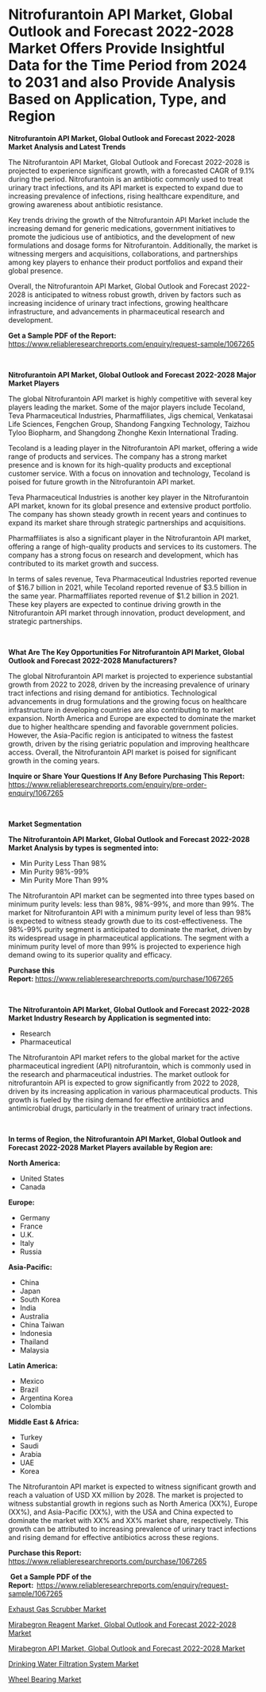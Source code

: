 <p><h1>Nitrofurantoin API Market, Global Outlook and Forecast 2022-2028 Market Offers Provide Insightful Data for the Time Period from 2024 to 2031 and also Provide Analysis Based on Application, Type, and Region</h1></p><p><strong>Nitrofurantoin API Market, Global Outlook and Forecast 2022-2028 Market Analysis and Latest Trends</strong></p>
<p><p>The Nitrofurantoin API Market, Global Outlook and Forecast 2022-2028 is projected to experience significant growth, with a forecasted CAGR of 9.1% during the period. Nitrofurantoin is an antibiotic commonly used to treat urinary tract infections, and its API market is expected to expand due to increasing prevalence of infections, rising healthcare expenditure, and growing awareness about antibiotic resistance.</p><p>Key trends driving the growth of the Nitrofurantoin API Market include the increasing demand for generic medications, government initiatives to promote the judicious use of antibiotics, and the development of new formulations and dosage forms for Nitrofurantoin. Additionally, the market is witnessing mergers and acquisitions, collaborations, and partnerships among key players to enhance their product portfolios and expand their global presence.</p><p>Overall, the Nitrofurantoin API Market, Global Outlook and Forecast 2022-2028 is anticipated to witness robust growth, driven by factors such as increasing incidence of urinary tract infections, growing healthcare infrastructure, and advancements in pharmaceutical research and development.</p></p>
<p><strong>Get a Sample PDF of the Report:&nbsp;</strong> <a href="https://www.reliableresearchreports.com/enquiry/request-sample/1067265">https://www.reliableresearchreports.com/enquiry/request-sample/1067265</a></p>
<p>&nbsp;</p>
<p><strong>Nitrofurantoin API Market, Global Outlook and Forecast 2022-2028 Major Market Players</strong></p>
<p><p>The global Nitrofurantoin API market is highly competitive with several key players leading the market. Some of the major players include Tecoland, Teva Pharmaceutical Industries, Pharmaffiliates, Jigs chemical, Venkatasai Life Sciences, Fengchen Group, Shandong Fangxing Technology, Taizhou Tyloo Biopharm, and Shangdong Zhonghe Kexin International Trading.</p><p>Tecoland is a leading player in the Nitrofurantoin API market, offering a wide range of products and services. The company has a strong market presence and is known for its high-quality products and exceptional customer service. With a focus on innovation and technology, Tecoland is poised for future growth in the Nitrofurantoin API market.</p><p>Teva Pharmaceutical Industries is another key player in the Nitrofurantoin API market, known for its global presence and extensive product portfolio. The company has shown steady growth in recent years and continues to expand its market share through strategic partnerships and acquisitions.</p><p>Pharmaffiliates is also a significant player in the Nitrofurantoin API market, offering a range of high-quality products and services to its customers. The company has a strong focus on research and development, which has contributed to its market growth and success.</p><p>In terms of sales revenue, Teva Pharmaceutical Industries reported revenue of $16.7 billion in 2021, while Tecoland reported revenue of $3.5 billion in the same year. Pharmaffiliates reported revenue of $1.2 billion in 2021. These key players are expected to continue driving growth in the Nitrofurantoin API market through innovation, product development, and strategic partnerships.</p></p>
<p>&nbsp;</p>
<p><strong>What Are The Key Opportunities For Nitrofurantoin API Market, Global Outlook and Forecast 2022-2028 Manufacturers?</strong></p>
<p><p>The global Nitrofurantoin API market is projected to experience substantial growth from 2022 to 2028, driven by the increasing prevalence of urinary tract infections and rising demand for antibiotics. Technological advancements in drug formulations and the growing focus on healthcare infrastructure in developing countries are also contributing to market expansion. North America and Europe are expected to dominate the market due to higher healthcare spending and favorable government policies. However, the Asia-Pacific region is anticipated to witness the fastest growth, driven by the rising geriatric population and improving healthcare access. Overall, the Nitrofurantoin API market is poised for significant growth in the coming years.</p></p>
<p><strong>Inquire or Share Your Questions If Any Before Purchasing This Report:</strong> <a href="https://www.reliableresearchreports.com/enquiry/pre-order-enquiry/1067265">https://www.reliableresearchreports.com/enquiry/pre-order-enquiry/1067265</a></p>
<p>&nbsp;</p>
<p><strong>Market Segmentation</strong></p>
<p><strong>The Nitrofurantoin API Market, Global Outlook and Forecast 2022-2028 Market Analysis by types is segmented into:</strong></p>
<p><ul><li>Min Purity Less Than 98%</li><li>Min Purity 98%-99%</li><li>Min Purity More Than 99%</li></ul></p>
<p><p>The Nitrofurantoin API market can be segmented into three types based on minimum purity levels: less than 98%, 98%-99%, and more than 99%. The market for Nitrofurantoin API with a minimum purity level of less than 98% is expected to witness steady growth due to its cost-effectiveness. The 98%-99% purity segment is anticipated to dominate the market, driven by its widespread usage in pharmaceutical applications. The segment with a minimum purity level of more than 99% is projected to experience high demand owing to its superior quality and efficacy.</p></p>
<p><strong>Purchase this Report:&nbsp;</strong><a href="https://www.reliableresearchreports.com/purchase/1067265">https://www.reliableresearchreports.com/purchase/1067265</a></p>
<p>&nbsp;</p>
<p><strong>The Nitrofurantoin API Market, Global Outlook and Forecast 2022-2028 Market Industry Research by Application is segmented into:</strong></p>
<p><ul><li>Research</li><li>Pharmaceutical</li></ul></p>
<p><p>The Nitrofurantoin API market refers to the global market for the active pharmaceutical ingredient (API) nitrofurantoin, which is commonly used in the research and pharmaceutical industries. The market outlook for nitrofurantoin API is expected to grow significantly from 2022 to 2028, driven by its increasing application in various pharmaceutical products. This growth is fueled by the rising demand for effective antibiotics and antimicrobial drugs, particularly in the treatment of urinary tract infections.</p></p>
<p>&nbsp;</p>
<p><strong>In terms of Region, the Nitrofurantoin API Market, Global Outlook and Forecast 2022-2028 Market Players available by Region are:</strong></p>
<p>
    <p> <strong> North America: </strong>
        <ul>
            <li>United States</li>
            <li>Canada</li>
        </ul>
        </p> 
    <p> <strong> Europe: </strong>
        <ul>
            <li>Germany</li>
            <li>France</li>
            <li>U.K.</li>
            <li>Italy</li>
            <li>Russia</li>
        </ul>
        </p> 
    <p> <strong> Asia-Pacific: </strong>
        <ul>
            <li>China</li>
            <li>Japan</li>
            <li>South Korea</li>
            <li>India</li>
            <li>Australia</li>
            <li>China Taiwan</li>
            <li>Indonesia</li>
            <li>Thailand</li>
            <li>Malaysia</li>
        </ul>
        </p> 
    <p> <strong> Latin America: </strong>
        <ul>
            <li>Mexico</li>
            <li>Brazil</li>
            <li>Argentina Korea</li>
            <li>Colombia</li>
        </ul>
        </p> 
    <p> <strong> Middle East & Africa: </strong>
        <ul>
            <li>Turkey</li>
            <li>Saudi</li>
            <li>Arabia</li>
            <li>UAE</li>
            <li>Korea</li>
        </ul>
    </p>
    </p>
<p><p>The Nitrofurantoin API market is expected to witness significant growth and reach a valuation of USD XX million by 2028. The market is projected to witness substantial growth in regions such as North America (XX%), Europe (XX%), and Asia-Pacific (XX%), with the USA and China expected to dominate the market with XX% and XX% market share, respectively. This growth can be attributed to increasing prevalence of urinary tract infections and rising demand for effective antibiotics across these regions.</p></p>
<p><strong>Purchase this Report: </strong><a href="https://www.reliableresearchreports.com/purchase/1067265">https://www.reliableresearchreports.com/purchase/1067265</a></p>
<p>&nbsp;<strong>Get a Sample PDF of the Report:&nbsp;&nbsp;</strong><a href="https://www.reliableresearchreports.com/enquiry/request-sample/1067265">https://www.reliableresearchreports.com/enquiry/request-sample/1067265</a></p>
<p><strong></strong></p>
<p><p><a href="https://medium.com/@murraykoepp786/exhaust-gas-scrubber-market-trends-forecast-and-competitive-analysis-to-2031-72aa489e0ece">Exhaust Gas Scrubber Market</a></p><p><a href="https://github.com/singletonthaxterkelliehr2df/Market-Research-Report-List-1/blob/main/mirabegron-reagent-market-global-outlook-and-forecast-2022-2028-market.md">Mirabegron Reagent Market, Global Outlook and Forecast 2022-2028 Market</a></p><p><a href="https://github.com/RichRobinson5/Market-Research-Report-List-3/blob/main/mirabegron-api-market-global-outlook-and-forecast-2022-2028-market.md">Mirabegron API Market, Global Outlook and Forecast 2022-2028 Market</a></p><p><a href="https://medium.com/@murraykoepp786/decoding-drinking-water-filtration-system-market-metrics-market-share-trends-and-growth-patterns-ac033a8b10f5">Drinking Water Filtration System Market</a></p><p><a href="https://medium.com/@murraykoepp786/wheel-bearing-market-insights-into-market-cagr-market-trends-and-growth-strategies-d946a2504361">Wheel Bearing Market</a></p></p>